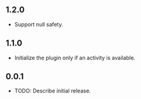 ## 1.2.0

* Support null safety.

## 1.1.0

* Initialize the plugin only if an activity is available.

## 0.0.1

* TODO: Describe initial release.
